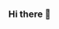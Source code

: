 ### Hi there 👋

<!--
**Daniel-Xing/Daniel-Xing** is a ✨ _special_ ✨ repository because its `README.md` (this file) appears on your GitHub profile.

Here are some ideas to get you started:

- 🔭 I’m currently working at ByteDance as a backend developer in the Data-speech department, focusing on data processing and innovative speech recognition technologies.
- 🌱 I graduated with a master's degree in engineering from the Faculty of Engineering at Imperial College London, where I developed a solid foundation in backend engineering principles.
- 👯 I’m actively seeking opportunities in the USA, London, and Singapore where I can contribute to challenging projects and further develop my skills.
- 🤔 I’m looking for roles that will allow me to work at the intersection of data and speech technology to drive innovation.
- 💬 Ask me about backend development, data processing, and speech recognition algorithms.
- 📫 How to reach me: dx121@ic.ac.uk
- 😄 Pronouns: He/Him
- ⚡ Fun fact: [Insert a fun fact about yourself or your work]
-->
